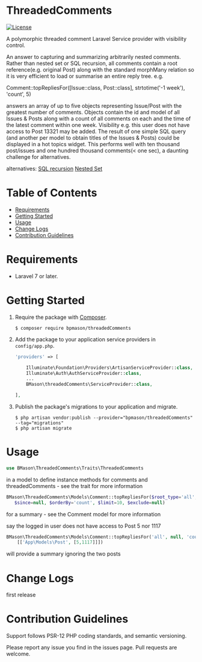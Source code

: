 # ThreadedComments

[![License](https://img.shields.io/badge/license-MIT-brightgreen.svg?style=flat-square)](https://tldrlegal.com/license/mit-license)


A polymorphic threaded comment Laravel Service provider with visibility control.

An answer to capturing and summarizing arbitrarily nested comments. Rather than nested set or SQL recursion, all comments contain a root reference(e.g. original Post) along with the standard morphMany relation so it is very efficient to load or summarise an entire reply tree.  e.g.

Comment::topRepliesFor([Issue::class, Post::class], strtotime('-1 week'), 'count', 5)

answers an array of up to five objects representing Issue/Post with the greatest number of comments. Objects contain the id and model of all Issues & Posts along with a count of all comments on each and the time of the latest comment within one week.  Visibility e.g. this user does not have access to Post 13321 may be added.  The result of one simple SQL query (and another per model to obtain titles of the Issues & Posts) could be displayed in a hot topics widget. This performs well with ten thousand post/issues and one hundred thousand comments(< one sec), a daunting challenge for alternatives.

alternatives:
[SQL recursion](https://learnsql.com/blog/articles-about-sql-recursive-queries)
[Nested Set](http://en.wikipedia.org/wiki/Nested_set_model)

# Table of Contents

* [Requirements](#requirements)
* [Getting Started](#getting-started)
* [Usage](#usage)
* [Change Logs](#change-logs)
* [Contribution Guidelines](#contribution-guidelines)

# <a name="requirements"></a>Requirements

* Laravel 7 or later.

# <a name="getting-started"></a>Getting Started

1. Require the package with [Composer](https://getcomposer.org).
    ```shell
    $ composer require bpmason/threadedComments
    ```

2. Add the package to your application service providers in `config/app.php`.
    ```php
    'providers' => [

        Illuminate\Foundation\Providers\ArtisanServiceProvider::class,
        Illuminate\Auth\AuthServiceProvider::class,
        ...
        BMason\threadedComments\ServiceProvider::class,

    ],
    ```

3. Publish the package\'s migrations to your application and migrate.
    ```shell
    $ php artisan vendor:publish --provider="bpmason/threadedComments" --tag="migrations"
    $ php artisan migrate
    ```

# <a name="usage"></a>Usage

```php
use BMason\ThreadedComments\Traits\ThreadedComments
```
in a model to define instance methods for comments and threadedComments - see the trait for more information

```php
BMason\ThreadedComments\Models\Comment::topRepliesFor($root_type='all',
   $since=null, $orderBy='count', $limit=10, $exclude=null)
```
for a summary - see the Comment model for more information  

say the logged in user does not have access to Post 5 nor 1117
```php
BMason\ThreadedComments\Models\Comment::topRepliesFor('all', null, 'count', 10,
    [['App\Models\Post', [5,1117]]])
```
will provide a summary ignoring the two posts

# <a name="change-logs"></a>Change Logs

first release

# <a name="contribution-guidelines"></a>Contribution Guidelines

Support follows PSR-12 PHP coding standards, and semantic versioning.

Please report any issue you find in the issues page.
Pull requests are welcome.
